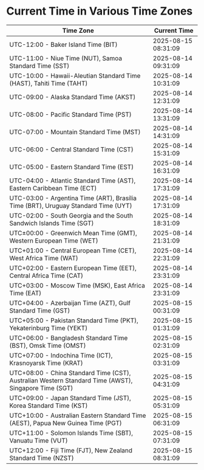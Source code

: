 # Current Time in Various Time Zones

| Time Zone | Current Time |
|-----------|--------------|
| UTC-12:00 - Baker Island Time (BIT) | 2025-08-15 08:31:09 |
| UTC-11:00 - Niue Time (NUT), Samoa Standard Time (SST) | 2025-08-14 09:31:09 |
| UTC-10:00 - Hawaii-Aleutian Standard Time (HAST), Tahiti Time (TAHT) | 2025-08-14 10:31:09 |
| UTC-09:00 - Alaska Standard Time (AKST) | 2025-08-14 12:31:09 |
| UTC-08:00 - Pacific Standard Time (PST) | 2025-08-14 13:31:09 |
| UTC-07:00 - Mountain Standard Time (MST) | 2025-08-14 14:31:09 |
| UTC-06:00 - Central Standard Time (CST) | 2025-08-14 15:31:09 |
| UTC-05:00 - Eastern Standard Time (EST) | 2025-08-14 16:31:09 |
| UTC-04:00 - Atlantic Standard Time (AST), Eastern Caribbean Time (ECT) | 2025-08-14 17:31:09 |
| UTC-03:00 - Argentina Time (ART), Brasília Time (BRT), Uruguay Standard Time (UYT) | 2025-08-14 17:31:09 |
| UTC-02:00 - South Georgia and the South Sandwich Islands Time (SGT) | 2025-08-14 18:31:09 |
| UTC±00:00 - Greenwich Mean Time (GMT), Western European Time (WET) | 2025-08-14 21:31:09 |
| UTC+01:00 - Central European Time (CET), West Africa Time (WAT) | 2025-08-14 22:31:09 |
| UTC+02:00 - Eastern European Time (EET), Central Africa Time (CAT) | 2025-08-14 23:31:09 |
| UTC+03:00 - Moscow Time (MSK), East Africa Time (EAT) | 2025-08-14 23:31:09 |
| UTC+04:00 - Azerbaijan Time (AZT), Gulf Standard Time (GST) | 2025-08-15 00:31:09 |
| UTC+05:00 - Pakistan Standard Time (PKT), Yekaterinburg Time (YEKT) | 2025-08-15 01:31:09 |
| UTC+06:00 - Bangladesh Standard Time (BST), Omsk Time (OMST) | 2025-08-15 02:31:09 |
| UTC+07:00 - Indochina Time (ICT), Krasnoyarsk Time (KRAT) | 2025-08-15 03:31:09 |
| UTC+08:00 - China Standard Time (CST), Australian Western Standard Time (AWST), Singapore Time (SGT) | 2025-08-15 04:31:09 |
| UTC+09:00 - Japan Standard Time (JST), Korea Standard Time (KST) | 2025-08-15 05:31:09 |
| UTC+10:00 - Australian Eastern Standard Time (AEST), Papua New Guinea Time (PGT) | 2025-08-15 06:31:09 |
| UTC+11:00 - Solomon Islands Time (SBT), Vanuatu Time (VUT) | 2025-08-15 07:31:09 |
| UTC+12:00 - Fiji Time (FJT), New Zealand Standard Time (NZST) | 2025-08-15 08:31:09 |
